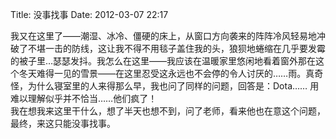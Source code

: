 Title: 没事找事
Date: 2012-03-07 22:17

<p> 我又在这里了——潮湿、冰冷、僵硬的床上，从窗口方向袭来的阵阵冷风轻易地冲破了不堪一击的防线，这让我不得不用毯子盖住我的头，狼狈地蜷缩在几乎要发霉的被子里…瑟瑟发抖。我怎么在这里——我应该在温暖家里悠闲地看着窗外那在这个冬天难得一见的雪景——在这里忍受这永远也不会停的令人讨厌的……雨。真奇怪，为什么寝室里的人来得那么早，我也问了同样的问题，回答是：Dota…… 用难以理解似乎并不恰当……他们疯了！<br />我在想我来这里干什么，想了半天也想不到，问了老师，看来他也在意这个问题，最终，来这只能没事找事。<br /> </p>
